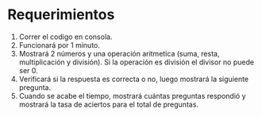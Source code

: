 # Requerimientos
1. Correr el codigo en consola.
2. Funcionará por 1 minuto.
3. Mostrará 2 números y una operación aritmetica (suma, resta, multiplicación y división). Si la operación es división el divisor no puede ser 0.
4. Verificará si la respuesta es correcta o no, luego mostrará la siguiente pregunta. 
5. Cuando se acabe el tiempo, mostrará cuántas preguntas respondió y mostrará la tasa de aciertos para el total de preguntas.
